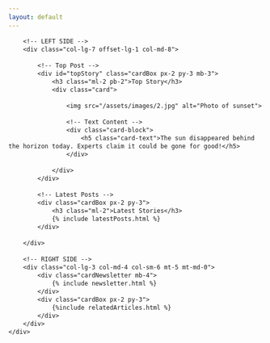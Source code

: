 ```yaml
---
layout: default
---
```


<div class="container-fluid">
	<div class="row">

		<!-- LEFT SIDE -->
		<div class="col-lg-7 offset-lg-1 col-md-8">
			
			<!-- Top Post -->
			<div id="topStory" class="cardBox px-2 py-3 mb-3">
				<h3 class="ml-2 pb-2">Top Story</h3>
				<div class="card">

					<img src="/assets/images/2.jpg" alt="Photo of sunset">

					<!-- Text Content -->
					<div class="card-block">
						<h5 class="card-text">The sun disappeared behind the horizon today. Experts claim it could be gone for good!</h5>
					</div>

				</div>
			</div>

			<!-- Latest Posts -->
			<div class="cardBox px-2 py-3">
				<h3 class="ml-2">Latest Stories</h3>
				{% include latestPosts.html %}
			</div>
			
		</div>
		
		<!-- RIGHT SIDE -->
		<div class="col-lg-3 col-md-4 col-sm-6 mt-5 mt-md-0">
			<div class="cardNewsletter mb-4">
				{% include newsletter.html %}
			</div>
			<div class="cardBox px-2 py-3">
				{%include relatedArticles.html %}
			</div>
		</div>
	</div>

</div>